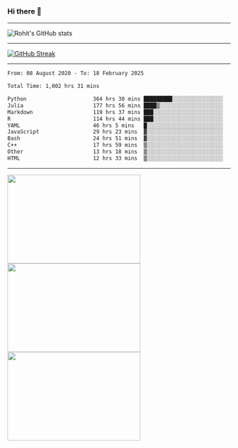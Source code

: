 ### Hi there 👋

<hr/>

![Rohit's GitHub stats](https://github-readme-stats.vercel.app/api?username=RohitRathore1&show_icons=true&theme=transparent)

<hr/>

[![GitHub Streak](http://github-readme-streak-stats.herokuapp.com?user=RohitRathore1&theme=dark&mode=weekly)](https://git.io/streak-stats)

<hr/>

<!--START_SECTION:waka-->

```txt
From: 08 August 2020 - To: 18 February 2025

Total Time: 1,002 hrs 31 mins

Python                     364 hrs 30 mins █████████░░░░░░░░░░░░░░░░   36.36 %
Julia                      177 hrs 56 mins ████▒░░░░░░░░░░░░░░░░░░░░   17.75 %
Markdown                   119 hrs 37 mins ███░░░░░░░░░░░░░░░░░░░░░░   11.93 %
R                          114 hrs 44 mins ███░░░░░░░░░░░░░░░░░░░░░░   11.45 %
YAML                       46 hrs 5 mins   █░░░░░░░░░░░░░░░░░░░░░░░░   04.60 %
JavaScript                 29 hrs 23 mins  ▓░░░░░░░░░░░░░░░░░░░░░░░░   02.93 %
Bash                       24 hrs 51 mins  ▓░░░░░░░░░░░░░░░░░░░░░░░░   02.48 %
C++                        17 hrs 59 mins  ▒░░░░░░░░░░░░░░░░░░░░░░░░   01.79 %
Other                      13 hrs 18 mins  ▒░░░░░░░░░░░░░░░░░░░░░░░░   01.33 %
HTML                       12 hrs 33 mins  ▒░░░░░░░░░░░░░░░░░░░░░░░░   01.25 %
```

<!--END_SECTION:waka-->

<hr/>

<p>
  <img src="https://wakatime.com/share/@TeAmp0is0N/0205e68a-e5ed-48bf-b870-3c94c1fa77d3.svg" width="300" height="200">
  <img src="https://wakatime.com/share/@TeAmp0is0N/3935ee43-08a3-493e-8b95-60c1f9204b15.svg" width="300" height="200">
  <img src="https://wakatime.com/share/@TeAmp0is0N/8717aacc-7340-44e0-abb1-987dc9823fcd.svg" width="300" height="200">
</p>




